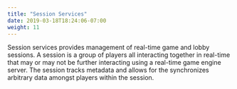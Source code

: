 ```yaml
---
title: "Session Services"
date: 2019-03-18T18:24:06-07:00
weight: 11
---
```


Session services provides management of real-time game and lobby sessions. A session is a group of players all interacting together in real-time that may or may not be further interacting using a real-time game engine server. The session tracks metadata and allows for the synchronizes arbitrary data amongst players within the session.